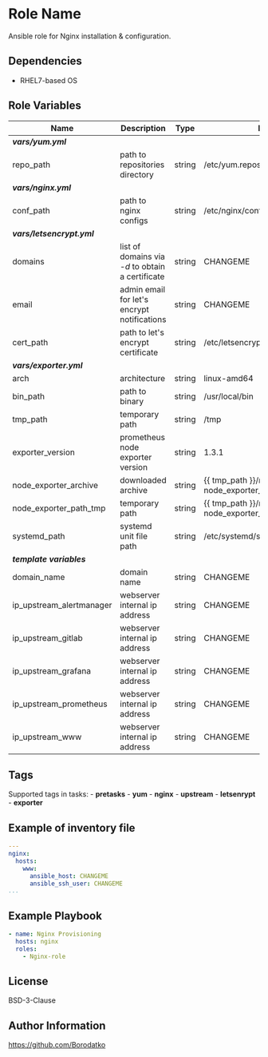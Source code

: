 Role Name
=========

Ansible role for Nginx installation & configuration.


Dependencies
------------

 - RHEL7-based OS


Role Variables
--------------

| Name                       | Description                                      | Type   | Default Value                                                              |
|----------------------------|--------------------------------------------------|--------|----------------------------------------------------------------------------|
| ***vars/yum.yml***                                                                                                                                                  |
| repo_path                  | path to repositories directory                   | string | /etc/yum.repos.d                                                           |
| ***vars/nginx.yml***                                                                                                                                                |
| conf_path                  | path to nginx configs                            | string | /etc/nginx/conf.d                                                          |
| ***vars/letsencrypt.yml***                                                                                                                                          |
| domains                    | list of domains via *-d* to obtain a certificate | string | CHANGEME                                                                   |
| email                      | admin email for let's encrypt notifications      | string | CHANGEME                                                                   |
| cert_path                  | path to let's encrypt certificate                | string | /etc/letsencrypt/live/CHANGEME/cert.pem                                    |
| ***vars/exporter.yml***                                                                                                                                             |
| arch                       | architecture                                     | string | linux-amd64                                                                |
| bin_path                   | path to binary                                   | string | /usr/local/bin                                                             |
| tmp_path                   | temporary path                                   | string | /tmp                                                                       |
| exporter_version           | prometheus node exporter version                 | string | 1.3.1                                                                      |
| node_exporter_archive      | downloaded archive                               | string | {{ tmp_path }}/node_exporter-{{ node_exporter_version }}.{{ arch }}.tar.gz |
| node_exporter_path_tmp     | temporary path                                   | string | {{ tmp_path }}/node_exporter-{{ node_exporter_version }}.{{ arch }}        |
| systemd_path               | systemd unit file path                           | string | /etc/systemd/system                                                        |
| ***template variables***                                                                                                                                            |
| domain_name                | domain name                                      | string | CHANGEME                                                                   |
| ip_upstream_alertmanager   | webserver internal ip address                    | string | CHANGEME                                                                   |
| ip_upstream_gitlab         | webserver internal ip address                    | string | CHANGEME                                                                   |
| ip_upstream_grafana        | webserver internal ip address                    | string | CHANGEME                                                                   |
| ip_upstream_prometheus     | webserver internal ip address                    | string | CHANGEME                                                                   |
| ip_upstream_www            | webserver internal ip address                    | string | CHANGEME                                                                   |


Tags
----

Supported tags in tasks:
    - **pretasks**
    - **yum**
    - **nginx**
    - **upstream**
    - **letsenrypt**
    - **exporter**


Example of inventory file
-------------------------

```yaml
---
nginx:
  hosts:
    www:
      ansible_host: CHANGEME
      ansible_ssh_user: CHANGEME
...
```


Example Playbook
----------------

```yaml
- name: Nginx Provisioning
  hosts: nginx
  roles:
    - Nginx-role
```


License
-------

BSD-3-Clause


Author Information
------------------

https://github.com/Borodatko
